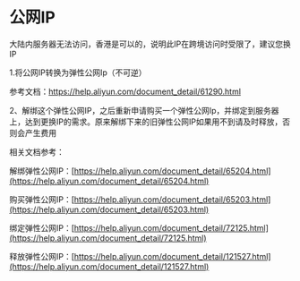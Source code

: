 # 公网IP

大陆内服务器无法访问，香港是可以的，说明此IP在跨境访问时受限了，建议您换IP

1.将公网IP转换为弹性公网Ip（不可逆）

参考文档：https://help.aliyun.com/document_detail/61290.html

2、解绑这个弹性公网IP，之后重新申请购买一个弹性公网Ip，并绑定到服务器上，达到更换IP的需求。原来解绑下来的旧弹性公网IP如果用不到请及时释放，否则会产生费用

相关文档参考：

解绑弹性公网IP：[https://help.aliyun.com/document_detail/65204.html](https://help.aliyun.com/document_detail/65204.html)

购买弹性公网IP：[https://help.aliyun.com/document_detail/65203.html](https://help.aliyun.com/document_detail/65203.html)

绑定弹性公网IP：[https://help.aliyun.com/document_detail/72125.html](https://help.aliyun.com/document_detail/72125.html)

释放弹性公网IP：[https://help.aliyun.com/document_detail/121527.html](https://help.aliyun.com/document_detail/121527.html)
